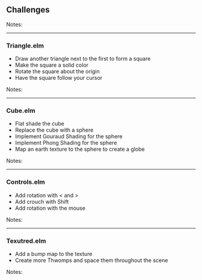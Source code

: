 ## Challenges

Notes:


---

### Triangle.elm

- Draw another triangle next to the first to form a square
- Make the square a solid color
- Rotate the square about the origin
- Have the square follow your cursor

Notes:


---

### Cube.elm

- Flat shade the cube
- Replace the cube with a sphere
- Implement Gouraud Shading for the sphere
- Implement Phong Shading for the sphere
- Map an earth texture to the sphere to create a globe

Notes:


---

### Controls.elm

- Add rotation with < and >
- Add crouch with Shift
- Add rotation with the mouse

Notes:


---

### Texutred.elm

- Add a bump map to the texture
- Create more Thwomps and space them throughout the scene

Notes:

